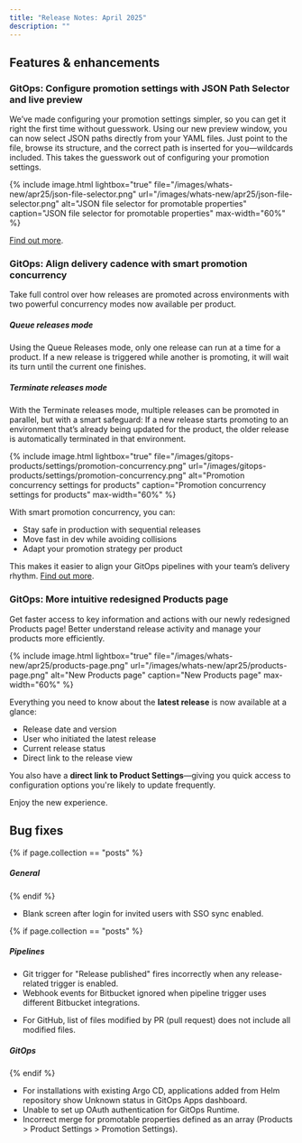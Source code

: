 ```yaml
---
title: "Release Notes: April 2025"
description: ""
---
```

## Features & enhancements

### GitOps: Configure promotion settings with JSON Path Selector and live preview

We’ve made configuring your promotion settings simpler, so you can get it right the first time without guesswork. 
Using our new preview window, you can now select JSON paths directly from your YAML files. Just point to the file, browse its structure, and the correct path is inserted for you—wildcards included. This takes the guesswork out of configuring your promotion settings. 

 {% include 
   image.html 
   lightbox="true" 
   file="/images/whats-new/apr25/json-file-selector.png" 
   url="/images/whats-new/apr25/json-file-selector.png" 
   alt="JSON file selector for promotable properties" 
   caption="JSON file selector for promotable properties" 
   max-width="60%" 
   %}

[Find out more]({{site.baseurl}}/docs/products/promotion-version-properties/#autocomplete-and-path-selectors-for-json-files).

### GitOps: Align delivery cadence with smart promotion concurrency

Take full control over how releases are promoted across environments with two powerful concurrency modes now available per product.

##### Queue releases mode
Using the Queue Releases mode, only one release can run at a time for a product. If a new release is triggered while another is promoting, it will wait its turn until the current one finishes.

##### Terminate releases mode
With the Terminate releases mode, multiple releases can be promoted in parallel, but with a smart safeguard: If a new release starts promoting to an environment that’s already being updated for the product, the older release is automatically terminated in that environment.

 {% include 
   image.html 
   lightbox="true" 
   file="/images/gitops-products/settings/promotion-concurrency.png" 
   url="/images/gitops-products/settings/promotion-concurrency.png" 
   alt="Promotion concurrency settings for products" 
   caption="Promotion concurrency settings for products" 
   max-width="60%" 
   %}

With smart promotion concurrency, you can:
* Stay safe in production with sequential releases 
* Move fast in dev while avoiding collisions 
* Adapt your promotion strategy per product

This makes it easier to align your GitOps pipelines with your team’s delivery rhythm.
[Find out more]({{site.baseurl}}/docs/products/promotion-concurrency/).

### GitOps: More intuitive redesigned Products page 

Get faster access to key information and actions with our newly redesigned Products page! Better understand release activity and manage your products more efficiently.

 {% include 
   image.html 
   lightbox="true" 
   file="/images/whats-new/apr25/products-page.png" 
   url="/images/whats-new/apr25/products-page.png" 
   alt="New Products page" 
   caption="New Products page" 
   max-width="60%" 
   %}

Everything you need to know about the **latest release** is now available at a glance:
* Release date and version
* User who initiated the latest release
* Current release status
* Direct link to the release view

You also have a **direct link to Product Settings**—giving you quick access to configuration options you're likely to update frequently.

Enjoy the new experience.



## Bug fixes

{% if page.collection == "posts" %}
##### General
{% endif %}
* Blank screen after login for invited users with SSO sync enabled.

{% if page.collection == "posts" %}
##### Pipelines 
* Git trigger for "Release published" fires incorrectly when any release-related trigger is enabled. 
* Webhook events for Bitbucket ignored when pipeline trigger uses different Bitbucket integrations. 
<!--- * Postgres Connectivity Issues: Azure Compatibility & Networking (CR-28067)-->
* For GitHub, list of files modified by PR (pull request) does not include all modified files. 


##### GitOps
{% endif %}
* For installations with existing Argo CD, applications added from Helm repository show Unknown status in GitOps Apps dashboard. 
* Unable to set up OAuth authentication for GitOps Runtime.
* Incorrect merge for promotable properties defined as an array (Products > Product Settings > Promotion Settings).

